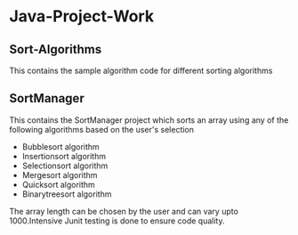 # Java-Project-Work
## Sort-Algorithms
This contains the sample algorithm code for different sorting algorithms

## SortManager
This contains the SortManager project which sorts an array using any of
the following algorithms based on the user's selection

- Bubblesort algorithm
- Insertionsort algorithm
- Selectionsort algorithm
- Mergesort algorithm
- Quicksort algorithm
- Binarytreesort algorithm

The array length can be chosen by the user and can vary upto 1000.Intensive
Junit testing is done to ensure code quality.
